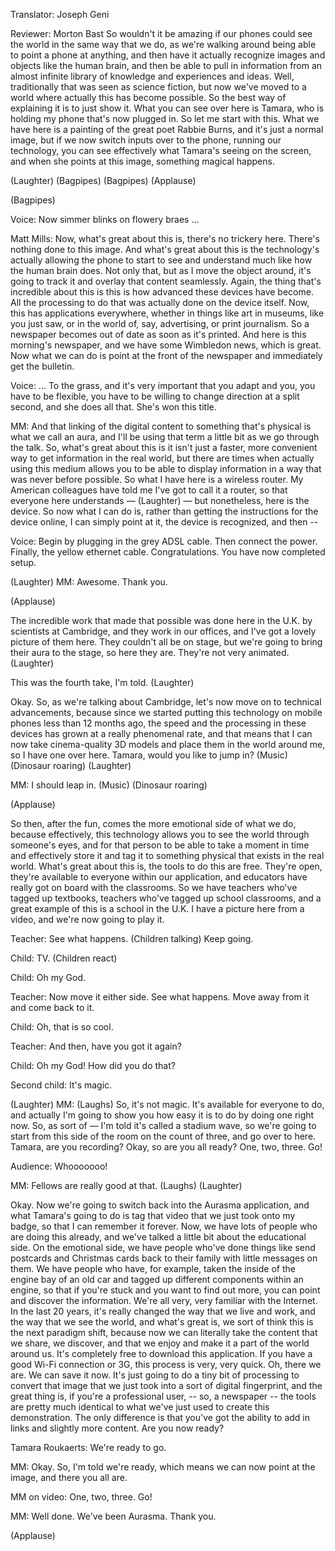 

Translator: Joseph Geni

Reviewer: Morton Bast
So wouldn&#39;t it be amazing if our phones
could see the world in the same way that we do,
as we&#39;re walking around being able
to point a phone at anything,
and then have it actually recognize images and objects
like the human brain, and then be able to pull in information
from an almost infinite library of knowledge
and experiences and ideas.
Well, traditionally that was seen as science fiction,
but now we&#39;ve moved to a world
where actually this has become possible.
So the best way of explaining it is to just show it.
What you can see over here is Tamara,
who is holding my phone that&#39;s now plugged in.
So let me start with this.
What we have here is a painting
of the great poet Rabbie Burns,
and it&#39;s just a normal image,
but if we now switch inputs over to the phone,
running our technology, you can see
effectively what Tamara&#39;s seeing on the screen,
and when she points at this image,
something magical happens.

(Laughter)
 (Bagpipes)
(Bagpipes) 
(Applause)

(Bagpipes)

Voice: Now simmer blinks on flowery braes ...

Matt Mills: Now, what&#39;s great about this is,
there&#39;s no trickery here.
There&#39;s nothing done to this image.
And what&#39;s great about this is the technology&#39;s
actually allowing the phone to start to see and understand
much like how the human brain does.
Not only that, but as I move the object around,
it&#39;s going to track it and overlay that content seamlessly.
Again, the thing that&#39;s incredible about this is
this is how advanced these devices have become.
All the processing to do that was actually done
on the device itself.
Now, this has applications everywhere,
whether in things like art in museums, like you just saw,
or in the world of, say, advertising, or print journalism.
So a newspaper becomes out of date as soon as it&#39;s printed.
And here is this morning&#39;s newspaper,
and we have some Wimbledon news, which is great.
Now what we can do is point at the front of the newspaper
and immediately get the bulletin.

Voice: ... To the grass, and it&#39;s very important that you adapt
and you, you have to be flexible, you have to be willing
to change direction at a split second,
and she does all that. She&#39;s won this title.

MM: And that linking of the digital content
to something that&#39;s physical is what we call an aura, and
I&#39;ll be using that term a little bit as we go through the talk.
So, what&#39;s great about this is it isn&#39;t just a faster,
more convenient way to get information in the real world,
but there are times when actually using this medium
allows you to be able to display information in a way
that was never before possible.
So what I have here is a wireless router.
My American colleagues have told me I&#39;ve got to call it a router,
so that everyone here understands — 
(Laughter)
 —
but nonetheless, here is the device.
So now what I can do is, rather than getting the instructions
for the device online, I can simply point at it,
the device is recognized, and then --

Voice: Begin by plugging in the grey ADSL cable.
Then connect the power. Finally, the yellow ethernet cable.
Congratulations. You have now completed setup.


(Laughter)
 MM: Awesome. Thank you.

(Applause)

The incredible work that made that possible was done
here in the U.K. by scientists at Cambridge,
and they work in our offices,
and I&#39;ve got a lovely picture of them here.
They couldn&#39;t all be on stage, but we&#39;re going to
bring their aura to the stage, so here they are.
They&#39;re not very animated. 
(Laughter)

This was the fourth take, I&#39;m told. 
(Laughter)

Okay. So, as we&#39;re talking about Cambridge,
let&#39;s now move on to technical advancements,
because since we started putting this technology
on mobile phones less than 12 months ago,
the speed and the processing in these devices
has grown at a really phenomenal rate,
and that means that I can now take cinema-quality
3D models and place them in the world around me,
so I have one over here.
Tamara, would you like to jump in?
(Music)
(Dinosaur roaring) 
(Laughter)


MM: I should leap in.
(Music) (Dinosaur roaring)

(Applause)

So then, after the fun, comes the more emotional side
of what we do, because effectively, this technology
allows you to see the world through someone&#39;s eyes,
and for that person to be able to take a moment in time
and effectively store it and tag it to something physical
that exists in the real world.
What&#39;s great about this is, the tools to do this are free.
They&#39;re open, they&#39;re available to everyone within our application,
and educators have really got on board with the classrooms.
So we have teachers who&#39;ve tagged up textbooks,
teachers who&#39;ve tagged up school classrooms,
and a great example of this is a school in the U.K.
I have a picture here from a video, and we&#39;re now going to play it.

Teacher: See what happens. (Children talking) Keep going.

Child: TV. (Children react)

Child: Oh my God.

Teacher: Now move it either side. See what happens.
Move away from it and come back to it.

Child: Oh, that is so cool.

Teacher: And then, have you got it again?

Child: Oh my God! How did you do that?

Second child: It&#39;s magic.


(Laughter)
 MM: (Laughs) So, it&#39;s not magic.
It&#39;s available for everyone to do,
and actually I&#39;m going to show you how easy it is to do
by doing one right now.
So, as sort of — I&#39;m told it&#39;s called a stadium wave,
so we&#39;re going to start from this side of the room
on the count of three, and go over to here.
Tamara, are you recording?
Okay, so are you all ready?
One, two, three. Go!

Audience: Whooooooo!

MM: Fellows are really good at that. (Laughs) 
(Laughter)

Okay. Now we&#39;re going to switch back
into the Aurasma application,
and what Tamara&#39;s going to do is tag that video that we just
took onto my badge, so that I can remember it forever.
Now, we have lots of people who are doing this already,
and we&#39;ve talked a little bit about the educational side.
On the emotional side, we have people who&#39;ve
done things like send postcards and Christmas cards
back to their family with little messages on them.
We have people who have, for example,
taken the inside of the engine bay of an old car
and tagged up different components within an engine,
so that if you&#39;re stuck and you want to find out more,
you can point and discover the information.
We&#39;re all very, very familiar with the Internet.
In the last 20 years, it&#39;s really
changed the way that we live and work,
and the way that we see the world, and what&#39;s great is,
we sort of think this is the next paradigm shift,
because now we can literally take the content
that we share, we discover, and that we enjoy
and make it a part of the world around us.
It&#39;s completely free to download this application.
If you have a good Wi-Fi connection or 3G,
this process is very, very quick.
Oh, there we are. We can save it now.
It&#39;s just going to do a tiny bit of processing
to convert that image that we just took
into a sort of digital fingerprint,
and the great thing is, if you&#39;re a professional user,
-- so, a newspaper -- the tools are pretty much identical
to what we&#39;ve just used to create this demonstration.
The only difference is that you&#39;ve got the ability
to add in links and slightly more content. Are you now ready?

Tamara Roukaerts: We&#39;re ready to go.

MM: Okay. So, I&#39;m told we&#39;re ready, which means
we can now point at the image, and there you all are.

MM on video: One, two, three. Go!

MM: Well done. We&#39;ve been Aurasma. Thank you.

(Applause)

